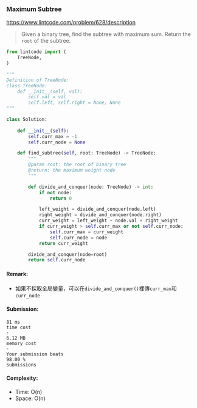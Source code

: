 ### Maximum Subtree
https://www.lintcode.com/problem/628/description
> Given a binary tree, find the subtree with maximum sum. Return the `root` of the subtree.
```python
from lintcode import (
    TreeNode,
)

"""
Definition of TreeNode:
class TreeNode:
    def __init__(self, val):
        self.val = val
        self.left, self.right = None, None
"""

class Solution:
    
    def __init__(self):
        self.curr_max = -1
        self.curr_node = None

    def find_subtree(self, root: TreeNode) -> TreeNode:
        """
        @param root: the root of binary tree
        @return: the maximum weight node
        """ 

        def divide_and_conquer(node: TreeNode) -> int:
            if not node:
                return 0

            left_weight = divide_and_conquer(node.left)
            right_weight = divide_and_conquer(node.right)
            curr_weight = left_weight + node.val + right_weight
            if curr_weight > self.curr_max or not self.curr_node:
                self.curr_max = curr_weight
                self.curr_node = node
            return curr_weight

        divide_and_conquer(node=root)
        return self.curr_node

```
#### Remark:
- 如果不採取全局變量，可以在`divide_and_conquer()`裡傳`curr_max`和`curr_node`
#### Submission:
```
81 ms
time cost
·
6.12 MB
memory cost
·
Your submission beats
98.00 %
Submissions
```
#### Complexity:
- Time: O(n)
- Space: O(n)

